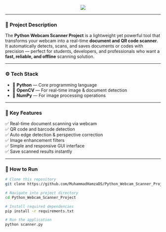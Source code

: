 <p align="center">
  <img src="https://readme-typing-svg.herokuapp.com?font=Fira+Code&size=28&duration=3000&pause=1200&color=00C2FF&center=true&vCenter=true&width=900&lines=💻+Python+Webcam+Scanner+Project;📷+Smart+Document+and+QR+Code+Scanner;⚡+Built+with+OpenCV+%2B+Tkinter+%2B+Python;🚀+Fast%2C+Accurate%2C+and+User-Friendly!">
</p>

---

### 🧠 **Project Description**

The **Python Webcam Scanner Project** is a lightweight yet powerful tool that transforms your webcam into a real-time **document and QR code scanner**.  
It automatically detects, scans, and saves documents or codes with precision — perfect for students, developers, and professionals who want a **fast, reliable, and offline** scanning solution.

---

### ⚙️ **Tech Stack**

- 🐍 **Python** — Core programming language  
- 🧩 **OpenCV** — For real-time image & document detection  
- 🧠 **NumPy** — For image processing operations  

---

### 🚀 **Key Features**

✅ Real-time document scanning via webcam  
✅ QR code and barcode detection  
✅ Auto edge detection & perspective correction  
✅ Image enhancement filters  
✅ Simple and responsive GUI interface  
✅ Save scanned results instantly  

---

### 🧩 **How to Run**

```bash
# Clone this repository
git clone https://github.com/MuhammadHamzaDS/Python_Webcam_Scanner_Project.git

# Navigate into project directory
cd Python_Webcam_Scanner_Project

# Install required dependencies
pip install -r requirements.txt

# Run the application
python scanner.py
